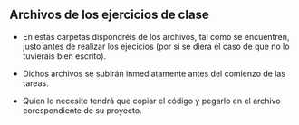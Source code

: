## Archivos de los ejercicios de clase

* En estas carpetas dispondréis de los archivos, tal como se encuentren, justo antes de realizar los ejecicios (por si se diera el caso de que no lo tuvierais bien escrito).

* Dichos archivos se subirán inmediatamente antes del comienzo de las tareas.

* Quien lo necesite tendrá que copiar el código y pegarlo en el archivo corespondiente de su proyecto.